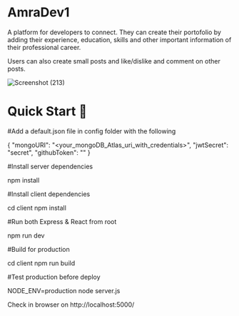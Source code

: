 # AmraDev1

A platform for developers to connect. They can create their portofolio by adding their experience, education, skills and other important information of their professional career.

Users can also create small posts and like/dislike and comment on other posts.

![Screenshot (213)](https://user-images.githubusercontent.com/47727396/79884218-2b9a9a80-83f5-11ea-91e5-e69c2ac6f951.png)



# Quick Start 🚀


#Add a default.json file in config folder with the following

{
  "mongoURI": "<your_mongoDB_Atlas_uri_with_credentials>",
  "jwtSecret": "secret",
  "githubToken": "<yoursecrectaccesstoken>"
}

#Install server dependencies

npm install

#Install client dependencies

cd client
npm install

#Run both Express & React from root

npm run dev

#Build for production

cd client
npm run build

#Test production before deploy

NODE_ENV=production node server.js

Check in browser on http://localhost:5000/




